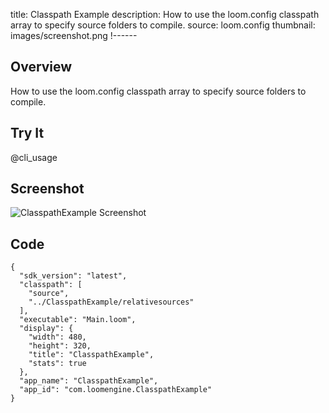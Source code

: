 title: Classpath Example
description: How to use the loom.config classpath array to specify source folders to compile.
source: loom.config
thumbnail: images/screenshot.png
!------

## Overview
How to use the loom.config classpath array to specify source folders to compile.

## Try It
@cli_usage

## Screenshot
![ClasspathExample Screenshot](images/screenshot.png)

## Code

~~~text
{
  "sdk_version": "latest",
  "classpath": [
    "source",
    "../ClasspathExample/relativesources"
  ],
  "executable": "Main.loom",
  "display": {
    "width": 480,
    "height": 320,
    "title": "ClasspathExample",
    "stats": true
  },
  "app_name": "ClasspathExample",
  "app_id": "com.loomengine.ClasspathExample"
}
~~~
